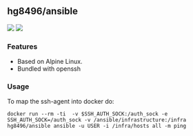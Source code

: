 ## hg8496/ansible

[![](https://images.microbadger.com/badges/version/hg8496/ansible.svg)](http://microbadger.com/images/hg8496/ansible "Get your own version badge on microbadger.com") 
[![](https://images.microbadger.com/badges/image/hg8496/ansible.svg)](http://microbadger.com/images/hg8496/ansible "Get your own image badge on microbadger.com")

### Features
- Based on Alpine Linux.
- Bundled with openssh

### Usage 
To map the ssh-agent into docker do:

`docker run --rm -ti  -v $SSH_AUTH_SOCK:/auth_sock -e SSH_AUTH_SOCK=/auth_sock -v /ansible/infrastructure:/infra hg8496/ansible ansible -u USER -i /infra/hosts all -m ping`